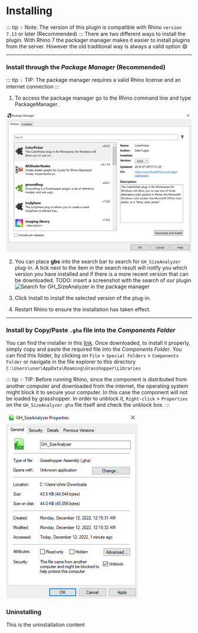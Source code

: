 # Installing

::: tip :bulb: Note:
The version of this plugin is compatible with Rhino `version 7.13` or later (Recommended)
:::
There are two different ways to install the plugin. With Rhino 7 the packager manager makes it easier to install plugins from the server. However the old traditional way is always a valid option :smile:

---

### Install through the _Package Manager_ (Recommended)

::: tip :bulb: TIP:
The package manager requires a valid Rhino license and an internet connection
:::

1. To access the package manager go to the Rhino command line and type PackageManager.

![Rhino package manager (a.k.a) yak](./imgs/package_manager.png)

2. You can place **gbs** into the search bar to search for `GH_SizeAnalyzer` plug-in. A tick next to the item in the search result will notify you which version you have installed and if there is a more recent version that can be downloaded.
   TODO: insert a screenshot with the search of our plugin
   ![Search for GH_SizeAnalyzer in the package manager](https://api.lorem.space/image/furniture?w=450&h=300)

3. Click Install to install the selected version of the plug-in.

4. Restart Rhino to ensure the installation has taken effect.

---

### Install by Copy/Paste `.gha` file into the _Components Folder_

You can find the installer in this [link](https://github.com/Paramdigma/GH_SizeAnalyzer/releases/). Once downloaded, to install it properly, simply copy and paste the required file into the _Components Folder_. You can find this folder, by clicking on `File` > `Special Folders` > `Components Folder` or navigate in the file explorer to this directory `C:\Users\user\AppData\Roaming\Grasshopper\Libraries`

::: tip :bulb: TIP:
Before running Rhino, since the component is distributed from another computer and downloaded from the internet, the operating system might block it to secure your computer. In this case the component will not be loaded by grasshopper. In order to unblock it, `Right-click` > `Properties` on the `GH_SizeAnalyzer.gha` file itself and check the unblock box.
:::

![Unlock the grasshopper .gha file](./imgs/unlock_component.jpg)

### Uninstalling

This is the uninstallation content
